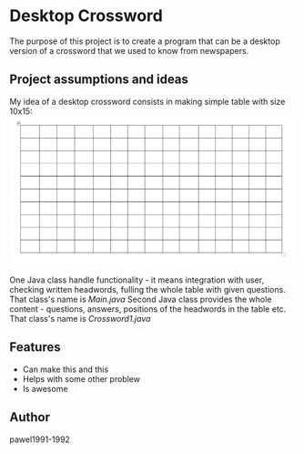 
# Desktop Crossword

The purpose of this project is to create a program that can be a desktop version of a crossword that we used to know from newspapers.

## Project assumptions and ideas 

My idea of a desktop crossword consists in making simple table with size 10x15:
![Crossword_table](/github_images/Crossword_table.jpg)

One Java class handle functionality - it means integration with user, checking written headwords, fulling the whole table with given questions. That class's name is *Main.java*
Second Java class provides the whole content - questions, answers, positions of the headwords in the table etc.
That class's name is *Crossword1.java*

## Features

* Can make this and this
* Helps with some other problew
* Is awesome


## Author

pawel1991-1992

